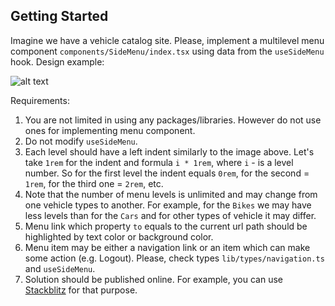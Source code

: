 ## Getting Started

Imagine we have a vehicle catalog site. Please, implement a multilevel menu component `components/SideMenu/index.tsx` using data from the `useSideMenu` hook. Design example:

![alt text](https://i.stack.imgur.com/agMDJ.png)

Requirements:

1. You are not limited in using any packages/libraries. However do not use ones for implementing menu component.
2. Do not modify `useSideMenu`.
3. Each level should have a left indent similarly to the image above. Let's take `1rem` for the indent and formula `i * 1rem`, where `i` - is a level number. So for the first level the indent equals `0rem`, for the second = `1rem`, for the third one = `2rem`, etc.
4. Note that the number of menu levels is unlimited and may change from one vehicle types to another. For example, for the `Bikes` we may have less levels than for the `Cars` and for other types of vehicle it may differ.
5. Menu link which property `to` equals to the current url path should be highlighted by text color or background color.
6. Menu item may be either a navigation link or an item which can make some action (e.g. Logout). Please, check types `lib/types/navigation.ts` and `useSideMenu`.
7. Solution should be published online. For example, you can use [Stackblitz](https://stackblitz.com/edit/next-typescript?file=package.json) for that purpose.
